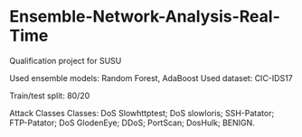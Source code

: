 # Ensemble-Network-Analysis-Real-Time
Qualification project for SUSU

Used ensemble models: Random Forest, AdaBoost
Used dataset: CIC-IDS17

Train/test split: 80/20

Attack Classes Classes: DoS Slowhttptest; DoS slowloris; SSH-Patator; FTP-Patator; DoS GlodenEye; DDoS; PortScan; DosHulk; BENIGN.

